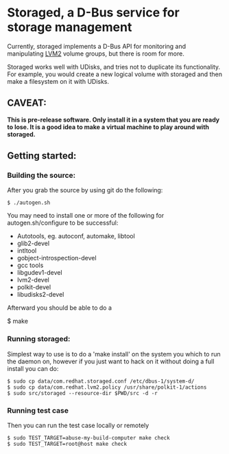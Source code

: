 Storaged, a D-Bus service for storage management
================================================

Currently, storaged implements a D-Bus API for monitoring and
manipulating [LVM2](https://sourceware.org/lvm2/) volume groups, but there is room for more.

Storaged works well with UDisks, and tries not to duplicate its
functionality.  For example, you would create a new logical volume
with storaged and then make a filesystem on it with UDisks.

CAVEAT:
------
   **This is pre-release software.  Only install it in a system that
    you are ready to lose.  It is a good idea to make a virtual
    machine to play around with storaged.**

Getting started:
-------------------

### Building the source:

After you grab the source by using git do the following:

    $ ./autogen.sh

You may need to install one or more of the following for autogen.sh/configure to be successful:

* Autotools, eg. autoconf, automake, libtool
* glib2-devel
* intltool
* gobject-introspection-devel
* gcc tools
* libgudev1-devel
* lvm2-devel
* polkit-devel
* libudisks2-devel

Afterward you should be able to do a

   $ make

### Running storaged:
Simplest way to use is to do a 'make install' on the system you which to run the daemon on, however if you just want to hack on it without doing a full install you can do:

    $ sudo cp data/com.redhat.storaged.conf /etc/dbus-1/system-d/
    $ sudo cp data/com.redhat.lvm2.policy /usr/share/polkit-1/actions
    $ sudo src/storaged --resource-dir $PWD/src -d -r

### Running test case
Then you can run the test case locally or remotely

    $ sudo TEST_TARGET=abuse-my-build-computer make check
    $ sudo TEST_TARGET=root@host make check
